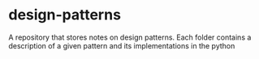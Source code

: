 # design-patterns
A repository that stores notes on design patterns. 
Each folder contains a description of a given pattern and its implementations in the python
